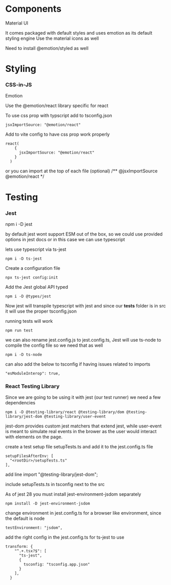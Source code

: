 # Components
Material UI

It comes packaged with default styles and uses emotion as its default styling engine
Use the material icons as well

Need to install @emotion/styled as well

# Styling

### CSS-in-JS
Emotion

Use the @emotion/react library specific for react

To use css prop with typscript add to tsconfig.json
```
jsxImportSource: "@emotion/react"
```

Add to vite config to have css prop work properly
```
react(
    {
      jsxImportSource: "@emotion/react"
    }
  )
```

or you can import at the top of each file (optional)
/** @jsxImportSource @emotion/react */

# Testing
### Jest

npm i -D jest

by default jest wont support ESM out of the box, so we could use provided options in jest docs or in this case we can use typescript

lets use typescript via ts-jest
```
npm i -D ts-jest
```

Create a configuration file
```
npx ts-jest config:init
```

Add the Jest global API typed
```
npm i -D @types/jest
```

Now jest will transpile typescript with jest and since our __tests__ folder is in src it will use the proper tsconfig.json

running tests will work
```
npm run test
```

we can also rename jest.config.js to jest.config.ts, Jest will use ts-node to compile the config file so we need that as well
```
npm i -D ts-node
```

can also add the below to tsconfig if having issues related to imports
```
"esModuleInterop": true,
```

### React Testing Library

Since we are going to be using it with jest (our test runner) we need a few dependencies
```
npm i -D @testing-library/react @testing-library/dom @testing-library/jest-dom @testing-library/user-event
```

jest-dom provides custom jest matchers that extend jest, while user-event is meant to simulate real events in the brower as the user would interact with elements on the page.

create a test setup file setupTests.ts and add it to the jest.config.ts file
```
setupFilesAfterEnv: [
  "<rootDir>/setupTests.ts"
],
```
add line import "@testing-library/jest-dom";

include setupTests.ts in tsconfig next to the src

As of jest 28 you must install jest-environment-jsdom separately
```
npm install -D jest-environment-jsdom
```

change environment in jest.config.ts for a browser like environment, since the default is node
```
testEnvironment: "jsdom",
```

add the right config in the jest.config.ts for ts-jest to use
```
transform: {
    "^.+.tsx?$": [
      "ts-jest",
      {
        tsconfig: "tsconfig.app.json"
      }
    ],
  }
```
